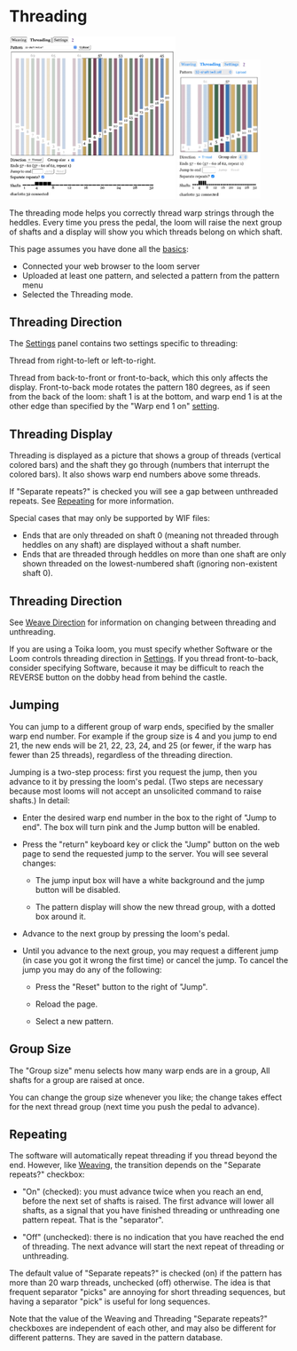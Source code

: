 # Threading

<div>
<img src="../images/screen_shots/threading_safari_macos.jpg" width="300" alt="Threading: Safari on macOS">
<img src="../images/screen_shots/threading_safari_iphone_mini.jpg" width="150" alt="Threading: Safari on iPhone mini">
</div>

The threading mode helps you correctly thread warp strings through the heddles.
Every time you press the pedal, the loom will raise the next group of shafts
and a display will show you which threads belong on which shaft.

This page assumes you have done all the [basics](index.md):

* Connected your web browser to the loom server
* Uploaded at least one pattern, and selected a pattern from the pattern menu
* Selected the Threading mode.

## Threading Direction

The [Settings](settings.md) panel contains two settings specific to threading:

Thread from right-to-left or left-to-right.

Thread from back-to-front or front-to-back, which this only affects the display.
Front-to-back mode rotates the pattern 180 degrees, as if seen from the back of the loom:
shaft 1 is at the bottom, and warp end 1 is at the other edge than specified by the "Warp end 1 on" [setting](settings.md).

## Threading Display

Threading is displayed as a picture that shows a group of threads (vertical colored bars) and the shaft they go through (numbers that interrupt the colored bars).
It also shows warp end numbers above some threads.

If "Separate repeats?" is checked you will see a gap between unthreaded repeats.
See [Repeating](#repeating) for more information.

Special cases that may only be supported by WIF files:

* Ends that are only threaded on shaft 0 (meaning not threaded through heddles on any shaft) are displayed without a shaft number.
* Ends that are threaded through heddles on more than one shaft are only shown threaded on the lowest-numbered shaft (ignoring non-existent shaft 0).

## Threading Direction

See [Weave Direction](weaving.md#weave-direction) for information on changing between threading and unthreading.

If you are using a Toika loom, you must specify whether Software or the Loom controls threading direction in [Settings](settings.md).
If you thread front-to-back, consider specifying Software, because it may be difficult to reach the REVERSE button on the dobby head from behind the castle.

## Jumping

You can jump to a different group of warp ends, specified by the smaller warp end number.
For example if the group size is 4 and you jump to end 21, the new ends will be 21, 22, 23, 24, and 25 (or fewer, if the warp has fewer than 25 threads), regardless of the threading direction.

Jumping is a two-step process: first you request the jump, then you advance to it by pressing the loom's pedal.
(Two steps are necessary because most looms will not accept an unsolicited command to raise shafts.)
In detail:

* Enter the desired warp end number in the box to the right of "Jump to end".
  The box will turn pink and the Jump button will be enabled.

* Press the "return" keyboard key or click the "Jump" button on the web page to send the requested jump to the server.
  You will see several changes:

    * The jump input box will have a white background and the jump button will be disabled.

    * The pattern display will show the new thread group, with a dotted box around it.

* Advance to the next group by pressing the loom's pedal.

* Until you advance to the next group, you may request a different jump (in case you got it wrong the first time) or cancel the jump.
  To cancel the jump you may do any of the following:

    * Press the "Reset" button to the right of "Jump".

    * Reload the page.

    * Select a new pattern.

## Group Size

The "Group size" menu selects how many warp ends are in a group, All shafts for a group are raised at once.

You can change the group size whenever you like; the change takes effect for the next thread group (next time you push the pedal to advance).

## Repeating

The software will automatically repeat threading if you thread beyond the end.
However, like [Weaving](weaving.md), the transition depends on the "Separate repeats?" checkbox:

* "On" (checked): you must advance twice when you reach an end, before the next set of shafts is raised.
  The first advance will lower all shafts, as a signal that you have finished threading or unthreading one pattern repeat. That is the "separator".

* "Off" (unchecked): there is no indication that you have reached the end of threading.
  The next advance will start the next repeat of threading or unthreading.

The default value of "Separate repeats?" is checked (on) if the pattern has more than 20 warp threads, unchecked (off) otherwise.
The idea is that frequent separator "picks" are annoying for short threading sequences, but having a separator "pick" is useful for long sequences.

Note that the value of the Weaving and Threading "Separate repeats?" checkboxes are independent of each other,
and may also be different for different patterns. They are saved in the pattern database.
